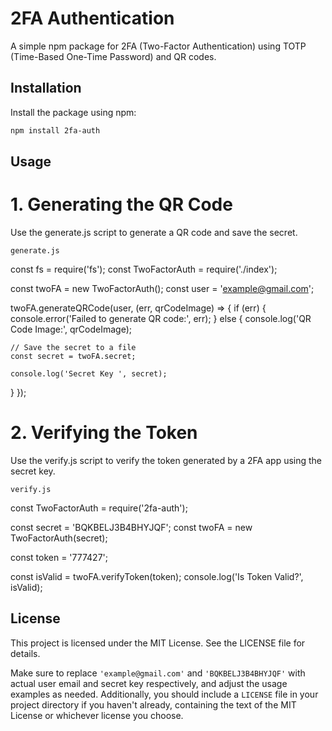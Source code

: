 # 2FA Authentication

A simple npm package for 2FA (Two-Factor Authentication) using TOTP (Time-Based One-Time Password) and QR codes.

## Installation

Install the package using npm:

```bash
npm install 2fa-auth
``` 
## Usage 

# 1. Generating the QR Code
Use the generate.js script to generate a QR code and save the secret.

`generate.js`

const fs = require('fs');
const TwoFactorAuth = require('./index');

const twoFA = new TwoFactorAuth();
const user = 'example@gmail.com';

twoFA.generateQRCode(user, (err, qrCodeImage) => {
  if (err) {
    console.error('Failed to generate QR code:', err);
  } else {
    console.log('QR Code Image:', qrCodeImage);

    // Save the secret to a file
    const secret = twoFA.secret;
    
    console.log('Secret Key ', secret);
  }
});

# 2. Verifying the Token
Use the verify.js script to verify the token generated by a 2FA app using the secret key.

`verify.js`

const TwoFactorAuth = require('2fa-auth');

const secret = 'BQKBELJ3B4BHYJQF';
const twoFA = new TwoFactorAuth(secret);


const token = '777427';

const isValid = twoFA.verifyToken(token);
console.log('Is Token Valid?', isValid);


## License
This project is licensed under the MIT License. See the LICENSE file for details.

Make sure to replace `'example@gmail.com'` and `'BQKBELJ3B4BHYJQF'` with actual user email and secret key respectively, and adjust the usage examples as needed. Additionally, you should include a `LICENSE` file in your project directory if you haven't already, containing the text of the MIT License or whichever license you choose.
